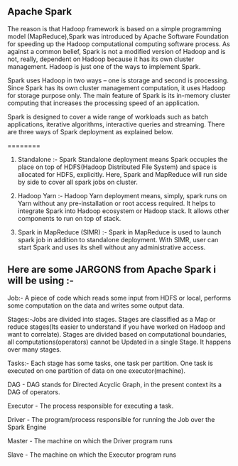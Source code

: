 ## Apache Spark 

The reason is that Hadoop framework is based on a simple programming model (MapReduce),Spark was introduced by Apache Software Foundation for speeding up the Hadoop computational computing software process. As against a common belief, Spark is not a modified version of Hadoop and is not, really, dependent on Hadoop because it has its own cluster management. Hadoop is just one of the ways to implement Spark.

Spark uses Hadoop in two ways – one is storage and second is processing. Since Spark has its own cluster management computation, it uses Hadoop for storage purpose only. The main feature of Spark is its in-memory cluster computing that increases the processing speed of an application.

Spark is designed to cover a wide range of workloads such as batch applications, iterative algorithms, interactive queries and streaming. There are three ways of Spark deployment as explained below.

========
1. Standalone :- Spark Standalone deployment means Spark occupies the place on top of HDFS(Hadoop Distributed File System) and space is allocated for HDFS, explicitly. Here, Spark and MapReduce will run side by side to cover all spark jobs on cluster.

2. Hadoop Yarn :- Hadoop Yarn deployment means, simply, spark runs on Yarn without any pre-installation or root access required. It helps to integrate Spark into Hadoop ecosystem or Hadoop stack. It allows other components to run on top of stack.

3. Spark in MapReduce (SIMR) :- Spark in MapReduce is used to launch spark job in addition to standalone deployment. With SIMR, user can start Spark and uses its shell without any administrative access.


## Here are some JARGONS from Apache Spark i will be using :-

Job:- A piece of code which reads some input  from HDFS or local, performs some computation on the data and writes some output data.

Stages:-Jobs are divided into stages. Stages are classified as a Map or reduce stages(Its easier to understand if you have worked on Hadoop and want to correlate). Stages are divided based on computational boundaries, all computations(operators) cannot be Updated in a single Stage. It happens over many stages.

Tasks:- Each stage has some tasks, one task per partition. One task is executed on one partition of data on one executor(machine).

DAG - DAG stands for Directed Acyclic Graph, in the present context its a DAG of operators.

Executor - The process responsible for executing a task.

Driver - The program/process responsible for running the Job over the Spark Engine

Master - The machine on which the Driver program runs

Slave - The machine on which the Executor program runs

